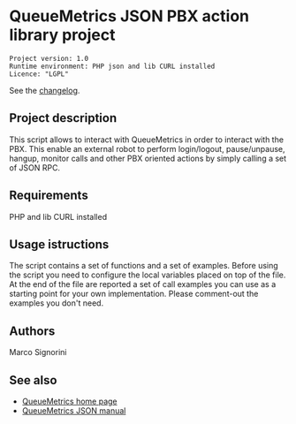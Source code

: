 QueueMetrics JSON PBX action library project
============================================

```
Project version: 1.0 
Runtime environment: PHP json and lib CURL installed
Licence: "LGPL"
```
See the [changelog](CHANGELOG.md).

Project description
-------------------

This script allows to interact with QueueMetrics in order to interact with the PBX. This enable an external robot to 
perform login/logout, pause/unpause, hangup, monitor calls and other PBX oriented actions by simply calling a set of
JSON RPC.

Requirements
------------
PHP and lib CURL installed


Usage istructions
-----------------
The script contains a set of functions and a set of examples. Before using the script you need to configure the
local variables placed on top of the file. 
At the end of the file are reported a set of call examples you can use as a starting point for your own implementation.
Please comment-out the examples you don't need.

Authors
-------
Marco Signorini


See also
--------

* [QueueMetrics home page](http://queuemetrics.com)
* [QueueMetrics JSON manual](http://manuals.loway.ch/QM_JSON_manual-chunked/)
